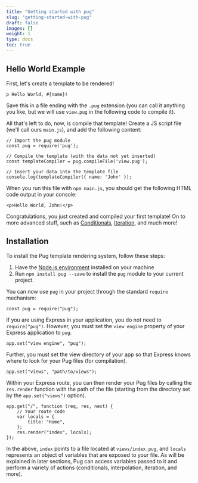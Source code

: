 ```yaml
---
title: "Getting started with pug"
slug: "getting-started-with-pug"
draft: false
images: []
weight: 1
type: docs
toc: true
---
```


## Hello World Example
First, let's create a template to be rendered!

    p Hello World, #{name}!

Save this in a file ending with the `.pug` extension (you can call it anything you like, but we will use `view.pug` in the following code to compile it).

All that's left to do, now, is compile that template! Create a JS script file (we'll call ours `main.js`), and add the following content:

    // Import the pug module
    const pug = require('pug');

    // Compile the template (with the data not yet inserted)
    const templateCompiler = pug.compileFile('view.pug');

    // Insert your data into the template file
    console.log(templateCompiler({ name: 'John' });

When you run this file with `npm main.js`, you should get the following HTML code output in your console:

    <p>Hello World, John!</p>

Congratulations, you just created and compiled your first template! On to more advanced stuff, such as [Conditionals](https://pugjs.org/language/conditionals.html), [Iteration](https://pugjs.org/language/iteration.html), and much more!

## Installation
To install the Pug template rendering system, follow these steps:

1. Have the [Node.js environment](https://nodejs.org/en/) installed on your machine
2. Run `npm install pug --save` to install the `pug` module to your current project.

You can now use `pug` in your project through the standard `require` mechanism:

    const pug = require("pug");
    
If you are using Express in your application, you do not need to `require("pug")`. However, you must set the `view engine` property of your Express application to `pug`.

    app.set("view engine", "pug");

Further, you must set the view directory of your app so that Express knows where to look for your Pug files (for compilation).

    app.set("views", "path/to/views");

Within your Express route, you can then render your Pug files by calling the `res.render` function with the path of the file (starting from the directory set by the `app.set("views")` option).


    app.get("/", function (req, res, next) {
        // Your route code
        var locals = {
            title: "Home",
        };
        res.render("index", locals);
    });

In the above, `index` points to a file located at `views/index.pug`, and `locals` represents an object of variables that are exposed to your file. As will be explained in later sections, Pug can access variables passed to it and perform a variety of actions (conditionals, interpolation, iteration, and more).




